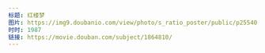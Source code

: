 ```yaml
---
标题: 红楼梦
图片: https://img9.doubanio.com/view/photo/s_ratio_poster/public/p2554030915.jpg
时时: 1987
链接: https://movie.douban.com/subject/1864810/
---
```

